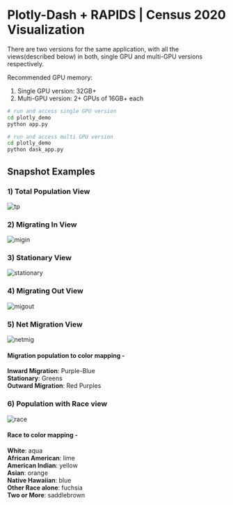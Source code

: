 # Plotly-Dash + RAPIDS | Census 2020 Visualization

There are two versions for the same application, with all the views(described below) in both, single GPU and multi-GPU versions respectively.

Recommended GPU memory:

1. Single GPU version: 32GB+
2. Multi-GPU version: 2+ GPUs of 16GB+ each

```bash
# run and access single GPU version
cd plotly_demo
python app.py

# run and access multi GPU version
cd plotly_demo
python dask_app.py
```

## Snapshot Examples

### 1) Total Population View

![tp](https://user-images.githubusercontent.com/35873124/189298473-4a6895db-b5b3-49da-b47a-4a39233e7daf.png)

### 2) Migrating In View

![migin](https://user-images.githubusercontent.com/35873124/189298490-614a7efb-f172-4322-becc-eb79059bfbaa.png)

### 3) Stationary View

![stationary](https://user-images.githubusercontent.com/35873124/189298509-fb20b2af-3aee-4a12-9cba-885e3d2587f5.png)

### 4) Migrating Out View

![migout](https://user-images.githubusercontent.com/35873124/189298523-14983e47-38bd-4b73-97fa-6694b13f3362.png)

### 5) Net Migration View

![netmig](https://user-images.githubusercontent.com/35873124/189298570-64640492-4413-4d0e-a2be-aa2c91df6736.png)

#### Migration population to color mapping -

<b>Inward Migration</b>: Purple-Blue</br>
<b>Stationary</b>: Greens</br>
<b>Outward Migration</b>: Red Purples</br>

### 6) Population with Race view

![race](https://user-images.githubusercontent.com/35873124/189298602-11873dc3-89f2-4934-8208-b68e28e59d57.png)

#### Race to color mapping -

<b>White</b>: aqua</br>
<b>African American</b>: lime</br>
<b>American Indian</b>: yellow</br>
<b>Asian</b>: orange</br>
<b>Native Hawaiian</b>: blue</br>
<b>Other Race alone</b>: fuchsia</br>
<b>Two or More</b>: saddlebrown</br>
